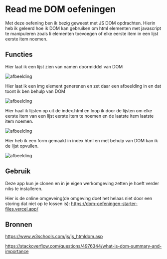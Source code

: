 # Read me DOM oefeningen

Met deze oefening ben ik bezig geweest met JS DOM opdrachten. Hierin heb ik geleerd hoe ik DOM kan gebruiken om html elementen met javascript te manipuleren zoals li elementen toevoegen of elke eerste item in een lijst eerste item noemen.

## Functies
Hier laat ik een lijst zien van namen doormiddel van DOM 

![afbeelding](https://github.com/zupskaboi/DOM-Oefeningen---starter-files/assets/43807140/1a81b311-334e-4b4a-aed8-d386d810fd10)

Hier laat ik een img element generenen en zet daar een afbeelding in en dat toont ik ben behulp van DOM

![afbeelding](https://github.com/zupskaboi/DOM-Oefeningen---starter-files/assets/43807140/69fba336-4509-476e-b03f-60e92fd639e8)

Hier haal ik lijsten op uit de index.html en loop ik door de lijsten om elke eerste item van een lijst eerste item te noemen en de laatste item laatste item noemen.

![afbeelding](https://github.com/zupskaboi/DOM-Oefeningen---starter-files/assets/43807140/7d8bf8d4-a977-487d-8630-4dc10c13ccf8)

Hier heb ik een form gemaakt in index.html en met behulp van DOM kan ik de lijst opvullen.

![afbeelding](https://github.com/zupskaboi/DOM-Oefeningen---starter-files/assets/43807140/8914c8ad-4240-42cd-8485-1ad2c374dc34)

## Gebruik
Deze app kun je clonen en in je eigen werkomgeving zetten je hoeft verder niks te installeren.

Hier is de online omgeveing(de omgeving doet het helaas niet door een storing dat niet op te lossen is): https://dom-oefeningen-starter-files.vercel.app/

## Bronnen

https://www.w3schools.com/js/js_htmldom.asp 

https://stackoverflow.com/questions/4976344/what-is-dom-summary-and-importance 
